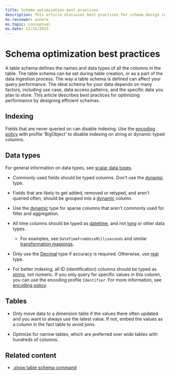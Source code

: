 ```yaml
---
title: Schema optimization best practices
description: This article discusses best practices for schema design in Azure Data Explorer
ms.reviewer: avnera
ms.topic: conceptual
ms.date: 12/25/2023
---
```

# Schema optimization best practices

A table schema defines the names and data types of all the columns in the table. The table schema can be set during table creation, or as a part of the data ingestion process. The way a table schema is defined can affect your query performance. The ideal schema for your data depends on many factors, including use case, data access patterns, and the specific data you plan to store. This article describes best practices for optimizing performance by designing efficient schemas.

## Indexing

Fields that are never queried on can disable indexing. Use the [encoding policy](/azure/data-explorer/kusto/management/encoding-policy) with profile 'BigObject' to disable indexing on string or dynamic typed columns.

## Data types

For general information on data types, see [scalar data types](/azure/data-explorer/kusto/query/scalar-data-types/).

* Commonly used fields should be typed columns. Don't use the [dynamic](/azure/data-explorer/kusto/query/scalar-data-types/dynamic) type.
* Fields that are likely to get added, removed or retyped, and aren't queried often, should be grouped into a [dynamic](/azure/data-explorer/kusto/query/scalar-data-types/dynamic) column.
* Use the [dynamic](/azure/data-explorer/kusto/query/scalar-data-types/dynamic) type for sparse columns that aren't commonly used for filter and aggregation.

* All time columns should be typed as [datetime](/azure/data-explorer/kusto/query/scalar-data-types/datetime), and not [long](/azure/data-explorer/kusto/query/scalar-data-types/long) or other data types.
    * For examples, see `DateTimeFromUnixMilliseconds` and similar [transformation mappings](/azure/data-explorer/kusto/management/mappings#mapping-transformations).

* Only use the [Decimal](/azure/data-explorer/kusto/query/scalar-data-types/decimal) type if accuracy is required. Otherwise, use [real](/azure/data-explorer/kusto/query/scalar-data-types/real) type.

* For better indexing, all ID (identification) columns should be typed as [string](/azure/data-explorer/kusto/query/scalar-data-types/string), not numeric. If you only query for specific values in this column, you can use the encoding profile `Identifier`. For more information, see [encoding policy](/azure/data-explorer/kusto/management/encoding-policy).

## Tables

* Only move data to a dimension table if the values there often updated and you want to always use the latest value. If not, embed the values as a column in the fact table to avoid joins.

* Optimize for narrow tables, which are preferred over wide tables with hundreds of columns.

## Related content

* [.show table schema command](/azure/data-explorer/kusto/management/show-table-schema-command)